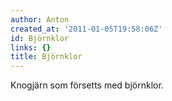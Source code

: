 ```yaml
---
author: Anton
created_at: '2011-01-05T19:58:06Z'
id: Björnklor
links: {}
title: Björnklor
---
```


Knogjärn som försetts med björnklor.

